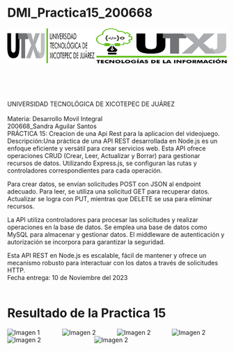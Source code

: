 # DMI_Practica15_200668
<div style="display: flex; justify-content: space-between;">
    <img align="left" src="logos/LOGO UTXJ 2019.png?raw=true" alt="Imagen 1" width="200"; />
    <img align="right" src="logos/LOGO TIC.png?raw=true" alt="Imagen 2" width="300" height="80" />
</div><br><br><br><br><br>
UNIVERSIDAD TECNOLÓGICA DE XICOTEPEC DE JUÁREZ <br><br>
Materia: Desarrollo Movil Integral <br>
200668_Sandra Aguilar Santos<br>
PRÁCTICA 15: Creacion de una Api Rest para la aplicacion del videojuego. <br>
Descripción:Una práctica de una API REST desarrollada en Node.js es un enfoque eficiente y versátil para crear servicios web. Esta API ofrece operaciones CRUD (Crear, Leer, Actualizar y Borrar) para gestionar recursos de datos. Utilizando Express.js, se configuran las rutas y controladores correspondientes para cada operación.

Para crear datos, se envían solicitudes POST con JSON al endpoint adecuado. Para leer, se utiliza una solicitud GET para recuperar datos. Actualizar se logra con PUT, mientras que DELETE se usa para eliminar recursos.

La API utiliza controladores para procesar las solicitudes y realizar operaciones en la base de datos. Se emplea una base de datos como MySQL para almacenar y gestionar datos. El middleware de autenticación y autorización se incorpora para garantizar la seguridad.

Esta API REST en Node.js es escalable, fácil de mantener y ofrece un mecanismo robusto para interactuar con los datos a través de solicitudes HTTP. <br>
Fecha entrega: 10 de Noviembre del 2023 <br> <br>

# Resultado de la Practica 15

<div style="display: flex; justify-content:">
 <img align="left" src="?raw=true" alt="Imagen 1" width="200";/>
<img align="left" src="?raw=true" alt="Imagen 2"  width="200" />
<img align="left" src="?raw=true" alt="Imagen 2"  width="200" />
<img align="left" src="?raw=true" alt="Imagen 2"  width="200" />
</div>

<div style="display: flex; justify-content:">
<img align="left" src="?raw=true" alt="Imagen 2"  width="200" />
<img align="left" src="?raw=true" alt="Imagen 2"  width="200" />


</div>

